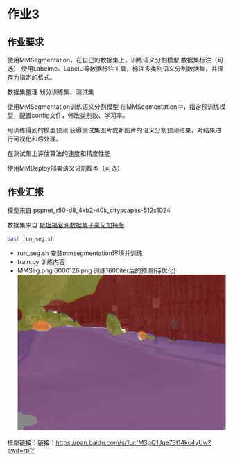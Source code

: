 # 作业3
## 作业要求
使用MMSegmentation，在自己的数据集上，训练语义分割模型
数据集标注（可选）
使用Labelme、LabelU等数据标注工具，标注多类别语义分割数据集，并保存为指定的格式。

数据集整理
划分训练集、测试集

使用MMSegmentation训练语义分割模型
在MMSegmentation中，指定预训练模型，配置config文件，修改类别数、学习率。

用训练得到的模型预测
获得测试集图片或新图片的语义分割预测结果，对结果进行可视化和后处理。

在测试集上评估算法的速度和精度性能

使用MMDeploy部署语义分割模型（可选）

## 作业汇报

模型来自 pspnet_r50-d8_4xb2-40k_cityscapes-512x1024

数据集来自
[斯坦福官网数据集子豪兄加持版](https://zihao-openmmlab.obs.cn-east-3.myhuaweicloud.com/20230130-mmseg/dataset/iccv09Data.tar.gz)
```sh
bash run_seg.sh
```
- run_seg.sh
安装mmsegmentation环境并训练
- train.py
训练内容
- MMSeg.png
6000126.png 训练1600iter后的预测(待优化)
![6000126](https://github.com/iSenses/mmseg_homework_3/blob/main/MMSeg.png)

模型链接：链接：https://pan.baidu.com/s/1LcfM3gQ1Jqe73t14kc4yUw?pwd=rp1f 
